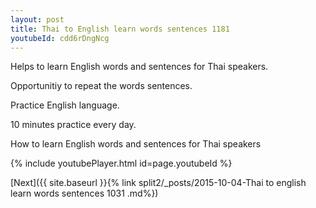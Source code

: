 ```yaml
---
layout: post
title: Thai to English learn words sentences 1181 
youtubeId: cdd6rDngNcg
---
```

 
 
Helps to learn English words and sentences for Thai speakers.

Opportunitiy to repeat the words sentences. 

Practice English language. 
 
10 minutes practice every day. 
 
How to learn English words and sentences for Thai speakers 
 
{% include youtubePlayer.html id=page.youtubeId %}
 
 
[Next]({{ site.baseurl }}{% link  split2/_posts/2015-10-04-Thai to english learn words sentences 1031 .md%})
 

